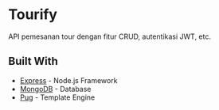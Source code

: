 <h1>Tourify</h1>
<p>API pemesanan tour dengan fitur CRUD, autentikasi JWT, etc.</p>
<h2>Built With</h2>
<ul>
	<li><a href="https://github.com/expressjs/express">Express</a> - Node.js Framework</li>
	<li><a href="https://github.com/mongodb/mongo">MongoDB</a> - Database</li>
	<li><a href="https://github.com/pugjs/pug">Pug</a> - Template Engine</li>
</ul>
